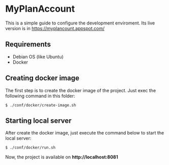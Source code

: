 # MyPlanAccount

This is a simple guide to configure the development enviroment. Its live version is in https://myplancount.appspot.com/

## Requirements

 * Debian OS (like Ubuntu)
 * Docker

## Creating docker image

The first step is to create the docker image of the project. Just exec the following command in this folder:

    $ ./conf/docker/create-image.sh

## Starting local server

After create the docker image, just execute the command below to start the local server:

    $ ./conf/docker/run.sh

Now, the project is available on **http://localhost:8081**
